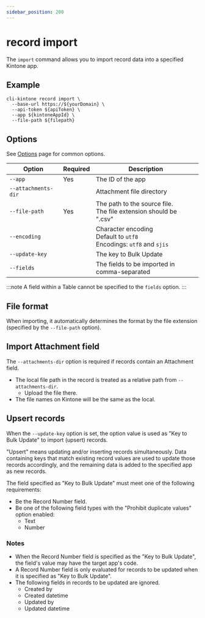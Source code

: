```yaml
---
sidebar_position: 200
---
```


# record import

The `import` command allows you to import record data into a specified Kintone app.

## Example

```shell
cli-kintone record import \
  --base-url https://${yourDomain} \
  --api-token ${apiToken} \
  --app ${kintoneAppId} \
  --file-path ${filepath}
```

## Options

See [Options](/options) page for common options.

| Option              | Required | Description                                                               |
| ------------------- | -------- | ------------------------------------------------------------------------- |
| `--app`             | Yes      | The ID of the app                                                         |
| `--attachments-dir` |          | Attachment file directory                                                 |
| `--file-path`       | Yes      | The path to the source file.<br/>The file extension should be ".csv"      |
| `--encoding  `      |          | Character encoding<br/>Default to `utf8`<br/>Encodings: `utf8` and `sjis` |
| `--update-key`      |          | The key to Bulk Update                                                    |
| `--fields  `        |          | The fields to be imported in comma-separated                              |

:::note
A field within a Table cannot be specified to the `fields` option.
:::

## File format

When importing, it automatically determines the format by the file extension (specified by the `--file-path` option).

## Import Attachment field

The `--attachments-dir` option is required if records contain an Attachment field.

- The local file path in the record is treated as a relative path from `--attachments-dir`.
  - Upload the file there.
- The file names on Kintone will be the same as the local.

## Upsert records

When the `--update-key` option is set, the option value is used as "Key to Bulk Update" to import (upsert) records.

"Upsert" means updating and/or inserting records simultaneously. Data containing keys that match existing record values are used to update those records accordingly, and the remaining data is added to the specified app as new records.

The field specified as "Key to Bulk Update" must meet one of the following requirements:

- Be the Record Number field.
- Be one of the following field types with the "Prohibit duplicate values" option enabled:
  - Text
  - Number

### Notes

- When the Record Number field is specified as the "Key to Bulk Update", the field's value may have the target app's code.
- A Record Number field is only evaluated for records to be updated when it is specified as "Key to Bulk Update".
- The following fields in records to be updated are ignored.
  - Created by
  - Created datetime
  - Updated by
  - Updated datetime
